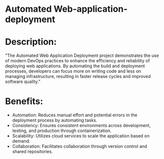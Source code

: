 # Automated Web-application-deployment
# Description:
"The Automated Web Application Deployment project demonstrates the use of modern DevOps practices to enhance the efficiency and reliability of deploying web applications. By automating the build and deployment processes, developers can focus more on writing code and less on managing infrastructure, resulting in faster release cycles and improved software quality."
# Benefits:
* Automation: Reduces manual effort and potential errors in the deployment process by automating tasks.
* Consistency: Ensures consistent environments across development, testing, and production through containerization.
* Scalability: Utilizes cloud services to scale the application based on demand.
* Collaboration: Facilitates collaboration through version control and shared repositories.
